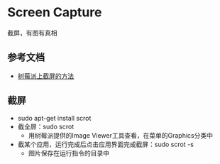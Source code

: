 # Screen Capture

截屏，有图有真相

## 参考文档

* [树莓派上截屏的方法](https://blog.csdn.net/jiangchao3392/article/details/77006443)

## 截屏

* sudo apt-get install scrot
* 截全屏：sudo scrot
  * 用树莓派提供的Image Viewer工具查看，在菜单的Graphics分类中
* 截某个应用，运行完成后点击应用界面完成截屏：sudo scrot -s
  * 图片保存在运行指令的目录中
